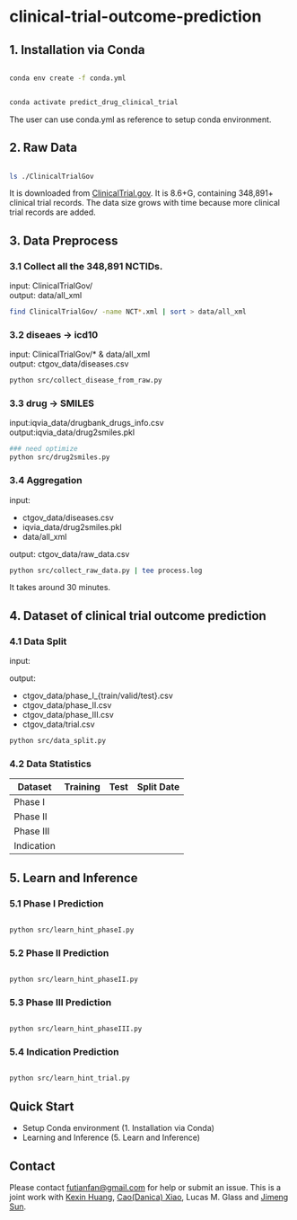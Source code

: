 # clinical-trial-outcome-prediction




## 1. Installation via Conda 

```bash

conda env create -f conda.yml


conda activate predict_drug_clinical_trial
```

The user can use conda.yml as reference to setup conda environment. 







































## 2. Raw Data 

```bash

ls ./ClinicalTrialGov  

```

It is downloaded from [ClinicalTrial.gov](https://clinicaltrials.gov/). 
It is 8.6+G, containing 348,891+ clinical trial records. 
The data size grows with time because more clinical trial records are added.  




































































## 3. Data Preprocess 


### 3.1 Collect all the 348,891 NCTIDs.
input: ClinicalTrialGov/   
output: data/all_xml 
```bash
find ClinicalTrialGov/ -name NCT*.xml | sort > data/all_xml
```


### 3.2 diseaes -> icd10
input: ClinicalTrialGov/* & data/all_xml   
output:	ctgov_data/diseases.csv  
```bash 
python src/collect_disease_from_raw.py
```


### 3.3 drug -> SMILES 
input:iqvia_data/drugbank_drugs_info.csv   
output:iqvia_data/drug2smiles.pkl   
```bash
### need optimize 
python src/drug2smiles.py 
```



### 3.4 Aggregation

input:     
* ctgov_data/diseases.csv  
* iqvia_data/drug2smiles.pkl  
* data/all_xml         

output: ctgov_data/raw_data.csv
```bash
python src/collect_raw_data.py | tee process.log 
```
It takes around 30 minutes.   




## 4. Dataset of clinical trial outcome prediction 



### 4.1 Data Split 

input: 



output:
* ctgov_data/phase_I_{train/valid/test}.csv 
* ctgov_data/phase_II.csv 
* ctgov_data/phase_III.csv 
* ctgov_data/trial.csv 


```bash
python src/data_split.py 
```


### 4.2 Data Statistics 

| Dataset  | Training | Test | Split Date |
|-----------------|-------------|-------------|------------|
| Phase I |    |    |    |    
| Phase II |    |   |    |    
| Phase III |    |  |  |    
| Indication |    |   |     |   


## 5. Learn and Inference 


### 5.1 Phase I Prediction

```bash

python src/learn_hint_phaseI.py


```


### 5.2 Phase II Prediction

```bash

python src/learn_hint_phaseII.py


```

### 5.3 Phase III Prediction

```bash

python src/learn_hint_phaseIII.py


```

### 5.4 Indication Prediction

```bash

python src/learn_hint_trial.py

```


## Quick Start 

* Setup Conda environment (1. Installation via Conda)
* Learning and Inference (5. Learn and Inference)



## Contact

Please contact futianfan@gmail.com for help or submit an issue. This is a joint work with [Kexin Huang](https://www.kexinhuang.com/), [Cao(Danica) Xiao](https://sites.google.com/view/danicaxiao/), Lucas M. Glass and [Jimeng Sun](http://sunlab.org/). 

























